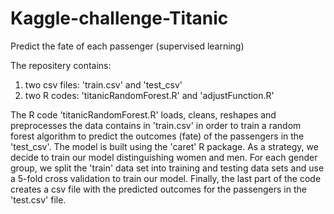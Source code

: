 # Kaggle-challenge-Titanic
Predict the fate of each passenger (supervised learning)

The repositery contains: 
1. two csv files: 'train.csv' and 'test_csv'
2. two R codes: 'titanicRandomForest.R' and 'adjustFunction.R'

The R code 'titanicRandomForest.R' loads, cleans, reshapes and preprocesses the data contains in 'train.csv' in order to train a random forest algorithm to predict the outcomes (fate) of the passengers in the 'test_csv'. The model is built using the 'caret' R package. As a strategy, we decide to train our model distinguishing women and men. For each gender group, we split the 'train' data set into training and testing data sets and use a 5-fold cross validation to train our model. Finally, the last part of the code creates a csv file with the predicted outcomes for the passengers in the 'test.csv' file. 

